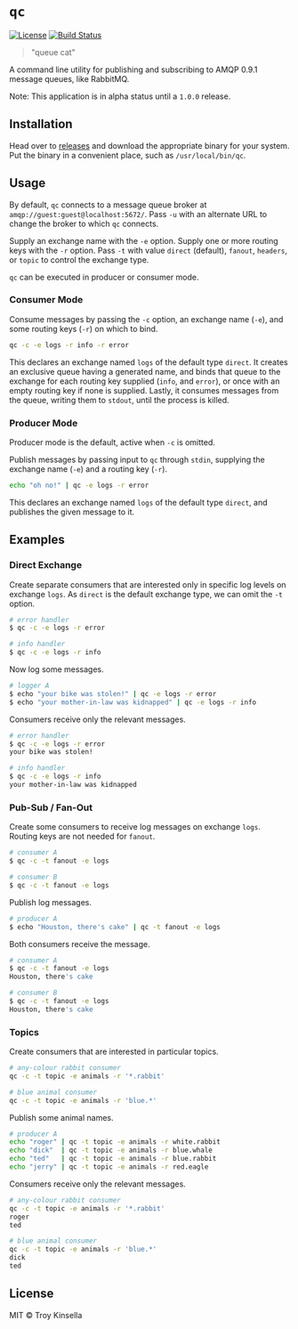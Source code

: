# `qc`

[![License](https://img.shields.io/github/license/troykinsella/qc.svg)](https://github.com/troykinsella/qc/blob/master/LICENSE)
[![Build Status](https://travis-ci.org/troykinsella/qc.svg?branch=master)](https://travis-ci.org/troykinsella/qc)

> "queue cat"

A command line utility for publishing and subscribing to 
AMQP 0.9.1 message queues, like RabbitMQ.

Note: This application is in alpha status until a `1.0.0` release.

## Installation

Head over to [releases](https://github.com/troykinsella/qc/releases) and download the appropriate binary for your system.
Put the binary in a convenient place, such as `/usr/local/bin/qc`.

## Usage

By default, `qc` connects to a message queue broker at
`amqp://guest:guest@localhost:5672/`. Pass `-u` with 
an alternate URL to change the broker to which `qc` connects.

Supply an exchange name with the `-e` option.
Supply one or more routing keys with the `-r` option.
Pass `-t` with value `direct` (default), `fanout`, `headers`, or `topic` 
to control the exchange type.

`qc` can be executed in producer or consumer mode.

### Consumer Mode

Consume messages by passing the `-c` option, 
an exchange name (`-e`), and some routing keys (`-r`) 
on which to bind.

```bash
qc -c -e logs -r info -r error
```

This declares an exchange named `logs` of the default
type `direct`. It creates an exclusive queue having a 
generated name, and binds that queue to the exchange for 
each routing key supplied (`info`, and `error`), or once
with an empty routing key if none is supplied. Lastly, 
it consumes messages from the queue, writing them to `stdout`, 
until the process is killed.

### Producer Mode

Producer mode is the default, active when `-c` is omitted.

Publish messages by passing input to `qc` through `stdin`,
supplying the exchange name (`-e`) and a routing key (`-r`).

```bash
echo "oh no!" | qc -e logs -r error
```

This declares an exchange named `logs` of the default
type `direct`, and publishes the given message to it.

## Examples

### Direct Exchange

Create separate consumers that are interested only in specific
log levels on exchange `logs`. As `direct` is the default 
exchange type, we can omit the `-t` option.

```bash
# error handler
$ qc -c -e logs -r error
```

```bash
# info handler
$ qc -c -e logs -r info
```

Now log some messages.

```bash
# logger A
$ echo "your bike was stolen!" | qc -e logs -r error
$ echo "your mother-in-law was kidnapped" | qc -e logs -r info
```

Consumers receive only the relevant messages.

```bash
# error handler
$ qc -c -e logs -r error
your bike was stolen!
```

```bash
# info handler
$ qc -c -e logs -r info
your mother-in-law was kidnapped
```

### Pub-Sub / Fan-Out

Create some consumers to receive log messages on exchange `logs`.
Routing keys are not needed for `fanout`.

```bash
# consumer A
$ qc -c -t fanout -e logs
```

```bash
# consumer B
$ qc -c -t fanout -e logs
```

Publish log messages.

```bash
# producer A
$ echo "Houston, there's cake" | qc -t fanout -e logs
```

Both consumers receive the message.

```bash
# consumer A
$ qc -c -t fanout -e logs
Houston, there's cake
```

```bash
# consumer B
$ qc -c -t fanout -e logs
Houston, there's cake
```

### Topics

Create consumers that are interested in particular topics.

```bash
# any-colour rabbit consumer
qc -c -t topic -e animals -r '*.rabbit'
```

```bash
# blue animal consumer
qc -c -t topic -e animals -r 'blue.*'
```

Publish some animal names.

```bash
# producer A
echo "roger" | qc -t topic -e animals -r white.rabbit
echo "dick"  | qc -t topic -e animals -r blue.whale
echo "ted"   | qc -t topic -e animals -r blue.rabbit
echo "jerry" | qc -t topic -e animals -r red.eagle
```

Consumers receive only the relevant messages.

```bash
# any-colour rabbit consumer
qc -c -t topic -e animals -r '*.rabbit'
roger
ted
```

```bash
# blue animal consumer
qc -c -t topic -e animals -r 'blue.*'
dick
ted
```

## License

MIT © Troy Kinsella
